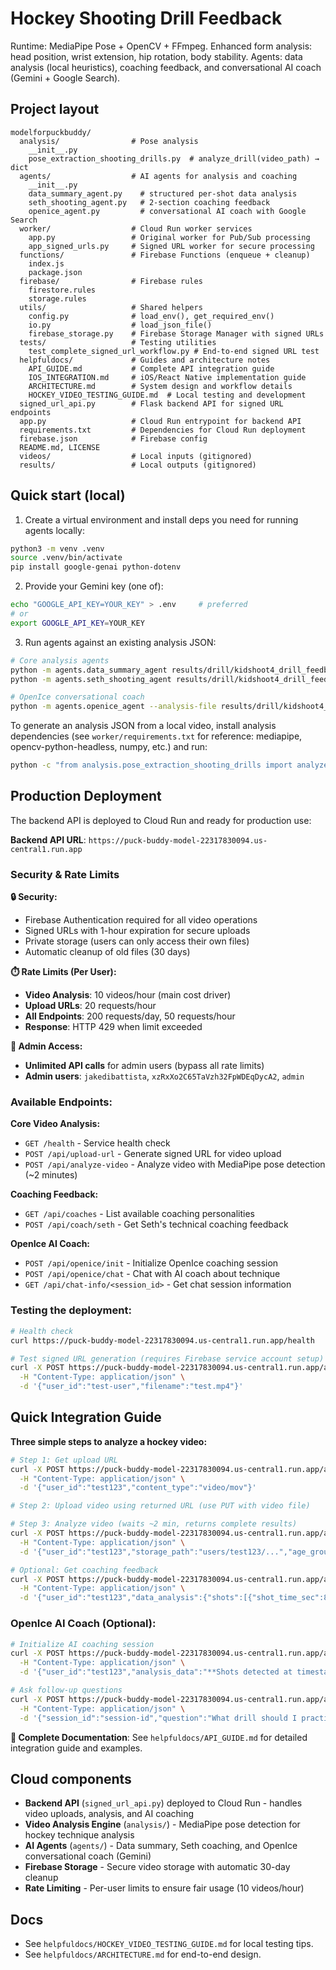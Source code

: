 # Hockey Shooting Drill Feedback

Runtime: MediaPipe Pose + OpenCV + FFmpeg.
Enhanced form analysis: head position, wrist extension, hip rotation, body stability.
Agents: data analysis (local heuristics), coaching feedback, and conversational AI coach (Gemini + Google Search).

## Project layout
```text
modelforpuckbuddy/
  analysis/                # Pose analysis
    __init__.py
    pose_extraction_shooting_drills.py  # analyze_drill(video_path) → dict
  agents/                  # AI agents for analysis and coaching
    __init__.py
    data_summary_agent.py    # structured per-shot data analysis
    seth_shooting_agent.py   # 2-section coaching feedback
    openice_agent.py         # conversational AI coach with Google Search
  worker/                  # Cloud Run worker services
    app.py                 # Original worker for Pub/Sub processing
    app_signed_urls.py     # Signed URL worker for secure processing
  functions/               # Firebase Functions (enqueue + cleanup)
    index.js
    package.json
  firebase/                # Firebase rules
    firestore.rules
    storage.rules
  utils/                   # Shared helpers
    config.py              # load_env(), get_required_env()
    io.py                  # load_json_file()
    firebase_storage.py    # Firebase Storage Manager with signed URLs
  tests/                   # Testing utilities
    test_complete_signed_url_workflow.py # End-to-end signed URL test
  helpfuldocs/             # Guides and architecture notes
    API_GUIDE.md           # Complete API integration guide
    IOS_INTEGRATION.md     # iOS/React Native implementation guide
    ARCHITECTURE.md        # System design and workflow details
    HOCKEY_VIDEO_TESTING_GUIDE.md  # Local testing and development
  signed_url_api.py        # Flask backend API for signed URL endpoints
  app.py                   # Cloud Run entrypoint for backend API
  requirements.txt         # Dependencies for Cloud Run deployment
  firebase.json            # Firebase config
  README.md, LICENSE
  videos/                  # Local inputs (gitignored)
  results/                 # Local outputs (gitignored)
```

## Quick start (local)
1) Create a virtual environment and install deps you need for running agents locally:
```bash
python3 -m venv .venv
source .venv/bin/activate
pip install google-genai python-dotenv
```

2) Provide your Gemini key (one of):
```bash
echo "GOOGLE_API_KEY=YOUR_KEY" > .env     # preferred
# or
export GOOGLE_API_KEY=YOUR_KEY
```

3) Run agents against an existing analysis JSON:
```bash
# Core analysis agents
python -m agents.data_summary_agent results/drill/kidshoot4_drill_feedback.json
python -m agents.seth_shooting_agent results/drill/kidshoot4_drill_feedback.json

# OpenIce conversational coach
python -m agents.openice_agent --analysis-file results/drill/kidshoot4_drill_feedback.json --question "How can I shoot like Connor McDavid?"
```

To generate an analysis JSON from a local video, install analysis dependencies (see `worker/requirements.txt` for reference: mediapipe, opencv-python-headless, numpy, etc.) and run:
```bash
python -c "from analysis.pose_extraction_shooting_drills import analyze_drill; import json; print(json.dumps(analyze_drill('videos/input/your_clip.mov'), indent=2))"
```

## Production Deployment
The backend API is deployed to Cloud Run and ready for production use:

**Backend API URL**: `https://puck-buddy-model-22317830094.us-central1.run.app`

### Security & Rate Limits

**🔒 Security:**
- Firebase Authentication required for all video operations
- Signed URLs with 1-hour expiration for secure uploads
- Private storage (users can only access their own files)
- Automatic cleanup of old files (30 days)

**⏱️ Rate Limits (Per User):**
- **Video Analysis**: 10 videos/hour (main cost driver)
- **Upload URLs**: 20 requests/hour
- **All Endpoints**: 200 requests/day, 50 requests/hour
- **Response**: HTTP 429 when limit exceeded

**🔑 Admin Access:**
- **Unlimited API calls** for admin users (bypass all rate limits)
- **Admin users**: `jakedibattista`, `xzRxXo2C65TaVzh32FpWDEqDycA2`, `admin`

### Available Endpoints:

**Core Video Analysis:**
- `GET /health` - Service health check
- `POST /api/upload-url` - Generate signed URL for video upload
- `POST /api/analyze-video` - Analyze video with MediaPipe pose detection (~2 minutes)

**Coaching Feedback:**
- `GET /api/coaches` - List available coaching personalities
- `POST /api/coach/seth` - Get Seth's technical coaching feedback

**OpenIce AI Coach:**
- `POST /api/openice/init` - Initialize OpenIce coaching session
- `POST /api/openice/chat` - Chat with AI coach about technique
- `GET /api/chat-info/<session_id>` - Get chat session information


### Testing the deployment:
```bash
# Health check
curl https://puck-buddy-model-22317830094.us-central1.run.app/health

# Test signed URL generation (requires Firebase service account setup)
curl -X POST https://puck-buddy-model-22317830094.us-central1.run.app/api/upload-url \
  -H "Content-Type: application/json" \
  -d '{"user_id":"test-user","filename":"test.mp4"}'
```

## Quick Integration Guide

**Three simple steps to analyze a hockey video:**

```bash
# Step 1: Get upload URL
curl -X POST https://puck-buddy-model-22317830094.us-central1.run.app/api/upload-url \
  -H "Content-Type: application/json" \
  -d '{"user_id":"test123","content_type":"video/mov"}'

# Step 2: Upload video using returned URL (use PUT with video file)

# Step 3: Analyze video (waits ~2 min, returns complete results)
curl -X POST https://puck-buddy-model-22317830094.us-central1.run.app/api/analyze-video \
  -H "Content-Type: application/json" \
  -d '{"user_id":"test123","storage_path":"users/test123/...","age_group":"10-12"}'

# Optional: Get coaching feedback  
curl -X POST https://puck-buddy-model-22317830094.us-central1.run.app/api/coach/seth \
  -H "Content-Type: application/json" \
  -d '{"user_id":"test123","data_analysis":{"shots":[{"shot_time_sec":8.2,"front_knee_bend_deg":95,"hip_rotation_power":{"max_rotation_speed":25.0},"wrist_extension":{"follow_through_score":80.0}}]}}'
```


### OpenIce AI Coach (Optional):
```bash
# Initialize AI coaching session
curl -X POST https://puck-buddy-model-22317830094.us-central1.run.app/api/openice/init \
  -H "Content-Type: application/json" \
  -d '{"user_id":"test123","analysis_data":"**Shots detected at timestamps:** 00:08, 00:15..."}'

# Ask follow-up questions
curl -X POST https://puck-buddy-model-22317830094.us-central1.run.app/api/openice/chat \
  -H "Content-Type: application/json" \
  -d '{"session_id":"session-id","question":"What drill should I practice?"}'
```

**📖 Complete Documentation**: See `helpfuldocs/API_GUIDE.md` for detailed integration guide and examples.

## Cloud components
- **Backend API** (`signed_url_api.py`) deployed to Cloud Run - handles video uploads, analysis, and AI coaching
- **Video Analysis Engine** (`analysis/`) - MediaPipe pose detection for hockey technique analysis
- **AI Agents** (`agents/`) - Data summary, Seth coaching, and OpenIce conversational coach (Gemini)
- **Firebase Storage** - Secure video storage with automatic 30-day cleanup
- **Rate Limiting** - Per-user limits to ensure fair usage (10 videos/hour)

## Docs
- See `helpfuldocs/HOCKEY_VIDEO_TESTING_GUIDE.md` for local testing tips.
- See `helpfuldocs/ARCHITECTURE.md` for end-to-end design.
